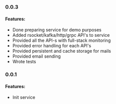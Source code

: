 ### 0.0.3
#### Features:
- Done preparing service for demo purposes
- Added rsocket/kafka/http/grpc API's to service
- Provided all the API-s with full-stack monitoring
- Provided error handling for each API's
- Provided persistent and cache storage for mails
- Provided email sending
- Wrote tests


### 0.0.1
#### Features:
- Init service

